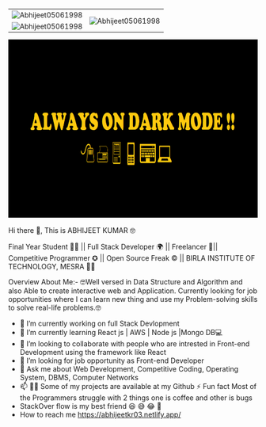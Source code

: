 <table>
    <tr>
        <td>
            <img src="https://github-readme-streak-stats.herokuapp.com/?user=Abhijeet05061998&theme=calm" alt="Abhijeet05061998" align="center"/>
        </td>
        <td rowspan=2>
            <img src="https://github-readme-stats.vercel.app/api/top-langs/?username=Abhijeet05061998&theme=calm" align="center" alt="Abhijeet05061998" align="center"/></td>
    </tr>
    <tr>
        <td><img src="https://github-readme-stats.vercel.app/api?username=Abhijeet05061998&show_icons=true&locale=en&count_private=true&theme=calm&show_icons=true" alt="Abhijeet05061998"/></td>
    </tr>
</table>



<img width=1200 height=360 src="https://github.com/divyanshukumar10/divyanshukumar10/blob/main/svg/darkmode.png"/>

Hi there 👋, This is ABHIJEET KUMAR 🤓

Final Year Student 👨‍💻 || Full Stack  Developer 🌍 || Freelancer 🤝|| Competitive Programmer ✪ || Open Source Freak ©️ || BIRLA INSTITUTE OF TECHNOLOGY, MESRA 👨‍🎓


Overview About Me:-
🤓Well versed in Data Structure and Algorithm and also Able to create interactive web and Application. Currently looking for job opportunities where I can learn new thing and use my Problem-solving skills
to solve real-life problems.🤓

- 🔭 I’m currently working on full Stack Devlopment
- 🌱 I’m currently learning React js | AWS | Node js |Mongo DB💻
- 👯 I’m looking to collaborate with people who are intrested in Front-end Development using the framework like React
- 🤔 I’m looking for job opportunity as Front-end Developer
- 💬 Ask me about Web Development, Competitive Coding, Operating System, DBMS, Computer Networks
- 📫 👨‍💻 Some of my projects are available at my Github
⚡ Fun fact Most of the Programmers struggle with 2 things one is coffee and other is bugs
- StackOver flow is my best friend 😆 😅 😂 🤣
- How to reach me https://abhijeetkr03.netlify.app/

